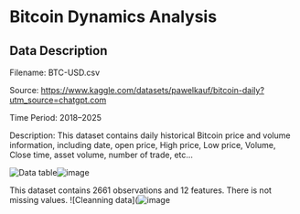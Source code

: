 # Bitcoin Dynamics Analysis

## Data Description
Filename: BTC-USD.csv

Source: https://www.kaggle.com/datasets/pawelkauf/bitcoin-daily?utm_source=chatgpt.com 

Time Period: 2018–2025

Description:
This dataset contains daily historical Bitcoin price and volume information, including date, open price, High price, Low price, Volume, Close time, asset volume, number of trade, etc...

![Data table]()![image](https://github.com/user-attachments/assets/138d55af-51f0-4160-aaec-ab7de8e5e0df)

This dataset contains 2661 observations and 12 features.
There is not missing values.
![Cleanning data](![image](https://github.com/user-attachments/assets/e4a90321-9ecb-4b3b-a8d2-bce9b574a8d0)
